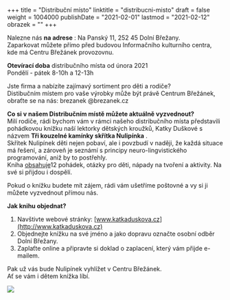 +++
title = "Distribuční místo"
linktitle = "distribucni-misto"
draft = false
weight = 1004000
publishDate = "2021-02-01"
lastmod = "2021-02-12"
obrazek = ""
+++

Nalezne nás **na adrese** : Na Panský 11, 252 45 Dolní Břežany.   
Zaparkovat můžete přímo před budovou Informačního kulturního centra, kde má Centru Břežánek provozovnu.

**Otevírací doba** distribučního místa od února 2021  
Pondělí - pátek 8-10h a 12-13h

Jste firma a nabízíte zajímavý sortiment pro děti a rodiče?   
Distibučním místem pro vaše výrobky může být právě Centrum Břežánek, obraťte se na nás: brezanek @brezanek.cz

**Co si v našem Distribučním místě můžete aktuálně vyzvednout?**   
Milí rodiče, rádi bychom vám v rámci našeho distribučního místa představili pohádkovou knížku naší lektorky dětských kroužků, Katky Duškové s názvem **Tři kouzelné kamínky skřítka Nulipínka** .  
Skřítek Nulipínek děti nejen pobaví, ale i povzbudí v naději, že každá situace má řešení, a zároveň je seznámí s principy neuro-lingvistického programování, aniž by to postřehly.  
Kniha [obsahuje](https://katkaduskova.cz/kniha-nlp-pohadek/)12 pohádek, otázky pro děti, nápady na tvoření a aktivity. Na své si přijdou i dospělí.  

Pokud o knížku budete mít zájem, rádi vám ušetříme poštovné a vy si ji můžete vyzvednout přímou nás.

**Jak knihu objednat?**   
1. Navštivte webové stránky: [www.katkaduskova.cz](http://www.katkaduskova.cz)  
2. Objednejte knížku na své jméno a jako dopravu označte osobní odběr Dolní Břežany.  
3. Zaplaťte online a připravte si doklad o zaplacení, který vám přijde e-mailem.

Pak už vás bude Nulipínek vyhlížet v Centru Břežánek.  
Ať se vám i dětem knížka líbí.

![](/assets/media/knizka(2).jpg)

<br />

